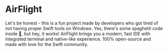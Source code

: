 # AirFlight
Let's be honest - this is a fun project made by developers who got tired of not having proper Swift tools on Windows. Yes, there's some spaghetti code inside 🍝, but hey, it works! AirFlight brings you a modern, fast IDE with integrated terminal and native-like experience. 100% open-source and made with love for the Swift community.
